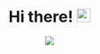 <div align="center">
      <h1>Hi there! <img src="https://media.giphy.com/media/hvRJCLFzcasrR4ia7z/giphy.gif" width="25px"></h1>

<div align="center"> <img src="https://media4.giphy.com/media/xThuWu82QD3pj4wvEQ/giphy.gif?cid=ecf05e47u7w7ntu7wn0912ys2ldmewmnjs23hhahoeqwi116&rid=giphy.gifusername=erdogangulec&theme=flat&no-frame=true&margin-w=30" /> </div>










